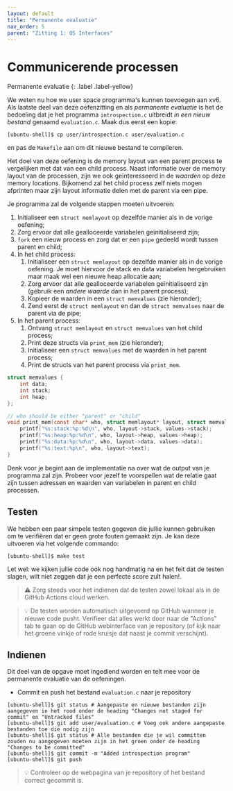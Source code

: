 ```yaml
---
layout: default
title: "Permanente evaluatie"
nav_order: 5
parent: "Zitting 1: OS Interfaces"
---
```


# Communicerende processen 
Permanente evaluatie
{: .label .label-yellow}

We weten nu hoe we user space programma's kunnen toevoegen aan xv6.
Als laatste deel van deze oefenzitting en als *permanente evaluatie* is het de bedoeling dat je het programma `introspection.c` uitbreidt _in een nieuw bestand_ genaamd `evaluation.c`.
Maak dus eerst een kopie:

```console
[ubuntu-shell]$ cp user/introspection.c user/evaluation.c
```

en pas de `Makefile` aan om dit nieuwe bestand te compileren.

Het doel van deze oefening is de memory layout van een parent process te vergelijken met dat van een child process.
Naast informatie over de memory layout van de processen, zijn we ook geïnteresseerd in de *waarden* op deze memory locations.
Bijkomend zal het child process zelf niets mogen afprinten maar zijn layout informatie delen met de parent via een pipe.

Je programma zal de volgende stappen moeten uitvoeren:

1. Initialiseer een `struct memlayout` op dezelfde manier als in de vorige oefening;
1. Zorg ervoor dat alle gealloceerde variabelen geïnitialiseerd zijn;
1. `fork` een nieuw process en zorg dat er een `pipe` gedeeld wordt tussen parent en child;
1. In het child process:
    1. Initialiseer een `struct memlayout` op dezelfde manier als in de vorige oefening.
       Je moet hiervoor de stack en data variabelen hergebruiken maar maak wel een nieuwe heap allocatie aan;
    1. Zorg ervoor dat alle gealloceerde variabelen geïnitialiseerd zijn (gebruik een *andere waarde* dan in het parent process);
    1. Kopieer de waarden in een `struct memvalues` (zie hieronder);
    1. Zend eerst de `struct memlayout` en dan de `struct memvalues` naar de parent via de pipe;
1. In het parent process:
    1. Ontvang `struct memlayout` en `struct memvalues` van het child process;
    1. Print deze structs via `print_mem` (zie hieronder);
    1. Initialiseer een `struct memvalues` met de waarden in het parent process;
    1. Print de structs van het parent process via `print_mem`.

```c
struct memvalues {
    int data;
    int stack;
    int heap;
};

// who should be either "parent" or "child"
void print_mem(const char* who, struct memlayout* layout, struct memvalues* values) {
    printf("%s:stack:%p:%d\n", who, layout->stack, values->stack);
    printf("%s:heap:%p:%d\n", who, layout->heap, values->heap);
    printf("%s:data:%p:%d\n", who, layout->data, values->data);
    printf("%s:text:%p\n", who, layout->text);
}
```

Denk voor je begint aan de implementatie na over wat de output van je programma zal zijn.
Probeer voor jezelf te voorspellen wat de relatie gaat zijn tussen adressen en waarden van variabelen in parent en child processen.

## Testen

We hebben een paar simpele testen gegeven die jullie kunnen gebruiken om te verifiëren dat er geen grote fouten gemaakt zijn.
Je kan deze uitvoeren via het volgende commando:

```console
[ubuntu-shell]$ make test
```

Let wel: we kijken jullie code ook nog handmatig na en het feit dat de testen slagen, wilt niet zeggen dat je een perfecte score zult halen!.

> :warning: Zorg steeds voor het indienen dat de testen zowel lokaal als in de GitHub Actions cloud werken.

> :bulb: De testen worden automatisch uitgevoerd op GitHub wanneer je nieuwe code pusht.
> Verifieer dat alles werkt door naar de "Actions" tab te gaan op de GitHub
> webinterface van je repository (of kijk naar het groene vinkje of rode
> kruisje dat naast je commit verschijnt).

## Indienen

Dit deel van de opgave moet ingediend worden en telt mee voor de permanente evaluatie van de oefeningen.

* Commit en push het bestand `evaluation.c` naar je repository

```console
[ubuntu-shell]$ git status # Aangepaste en nieuwe bestanden zijn aangegeven in het rood onder de heading "Changes not staged for commit" en "Untracked files"
[ubuntu-shell]$ git add user/evaluation.c # Voeg ook andere aangepaste bestanden toe die nodig zijn
[ubuntu-shell]$ git status # Alle bestanden die je wil committen zouden nu aangegeven moeten zijn in het groen onder de heading "Changes to be committed"
[ubuntu-shell]$ git commit -m "Added introspection program"
[ubuntu-shell]$ git push
```

> :bulb: Controleer op de webpagina van je repository of het bestand correct gecommit is.

